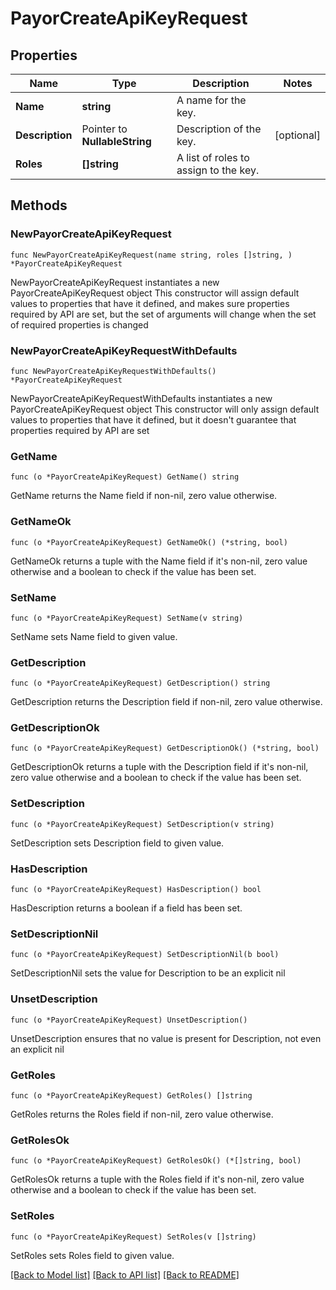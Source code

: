 # PayorCreateApiKeyRequest

## Properties

Name | Type | Description | Notes
------------ | ------------- | ------------- | -------------
**Name** | **string** | A name for the key. | 
**Description** | Pointer to **NullableString** | Description of the key. | [optional] 
**Roles** | **[]string** | A list of roles to assign to the key. | 

## Methods

### NewPayorCreateApiKeyRequest

`func NewPayorCreateApiKeyRequest(name string, roles []string, ) *PayorCreateApiKeyRequest`

NewPayorCreateApiKeyRequest instantiates a new PayorCreateApiKeyRequest object
This constructor will assign default values to properties that have it defined,
and makes sure properties required by API are set, but the set of arguments
will change when the set of required properties is changed

### NewPayorCreateApiKeyRequestWithDefaults

`func NewPayorCreateApiKeyRequestWithDefaults() *PayorCreateApiKeyRequest`

NewPayorCreateApiKeyRequestWithDefaults instantiates a new PayorCreateApiKeyRequest object
This constructor will only assign default values to properties that have it defined,
but it doesn't guarantee that properties required by API are set

### GetName

`func (o *PayorCreateApiKeyRequest) GetName() string`

GetName returns the Name field if non-nil, zero value otherwise.

### GetNameOk

`func (o *PayorCreateApiKeyRequest) GetNameOk() (*string, bool)`

GetNameOk returns a tuple with the Name field if it's non-nil, zero value otherwise
and a boolean to check if the value has been set.

### SetName

`func (o *PayorCreateApiKeyRequest) SetName(v string)`

SetName sets Name field to given value.


### GetDescription

`func (o *PayorCreateApiKeyRequest) GetDescription() string`

GetDescription returns the Description field if non-nil, zero value otherwise.

### GetDescriptionOk

`func (o *PayorCreateApiKeyRequest) GetDescriptionOk() (*string, bool)`

GetDescriptionOk returns a tuple with the Description field if it's non-nil, zero value otherwise
and a boolean to check if the value has been set.

### SetDescription

`func (o *PayorCreateApiKeyRequest) SetDescription(v string)`

SetDescription sets Description field to given value.

### HasDescription

`func (o *PayorCreateApiKeyRequest) HasDescription() bool`

HasDescription returns a boolean if a field has been set.

### SetDescriptionNil

`func (o *PayorCreateApiKeyRequest) SetDescriptionNil(b bool)`

 SetDescriptionNil sets the value for Description to be an explicit nil

### UnsetDescription
`func (o *PayorCreateApiKeyRequest) UnsetDescription()`

UnsetDescription ensures that no value is present for Description, not even an explicit nil
### GetRoles

`func (o *PayorCreateApiKeyRequest) GetRoles() []string`

GetRoles returns the Roles field if non-nil, zero value otherwise.

### GetRolesOk

`func (o *PayorCreateApiKeyRequest) GetRolesOk() (*[]string, bool)`

GetRolesOk returns a tuple with the Roles field if it's non-nil, zero value otherwise
and a boolean to check if the value has been set.

### SetRoles

`func (o *PayorCreateApiKeyRequest) SetRoles(v []string)`

SetRoles sets Roles field to given value.



[[Back to Model list]](../README.md#documentation-for-models) [[Back to API list]](../README.md#documentation-for-api-endpoints) [[Back to README]](../README.md)


